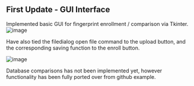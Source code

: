 ## First Update - GUI Interface

Implemented basic GUI for fingerprint enrollment / comparison via Tkinter.
![image](https://github.com/Accheung/Accheung.github.io/assets/166689935/5490a4c7-3aa3-4435-9c52-9a0c2677c637)

Have also tied the filedialog open file command to the upload button, and the corresponding saving function to the enroll button.

![image](https://github.com/Accheung/Accheung.github.io/assets/166689935/5d7866c9-1db2-4a4d-ac29-f680063a9062)


Database comparisons has not been implemented yet, however functionality has been fully ported over from github example.
